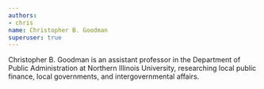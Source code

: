 ```yaml
---
authors:
- chris
name: Christopher B. Goodman
superuser: true
---
```


Christopher B. Goodman is an assistant professor in the Department of Public Administration at Northern Illinois University, researching local public finance, local governments, and intergovernmental affairs.
